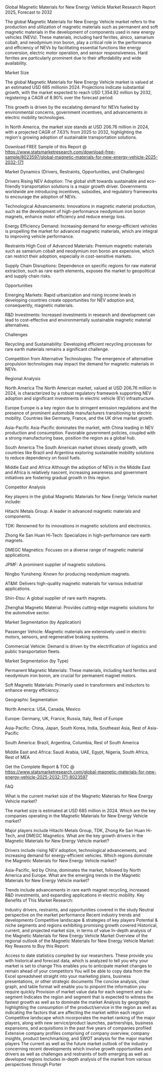 Global Magnetic Materials for New Energy Vehicle Market Research Report 2025, Forecast to 2032

The global Magnetic Materials for New Energy Vehicle market refers to the production and utilization of magnetic materials such as permanent and soft magnetic materials in the development of components used in new energy vehicles (NEVs). These materials, including hard ferrites, alnico, samarium cobalt, and neodymium iron boron, play a critical role in the performance and efficiency of NEVs by facilitating essential functions like energy conversion, electric motor operation, and sensor responsiveness. Hard ferrites are particularly prominent due to their affordability and wide availability.

Market Size

The global Magnetic Materials for New Energy Vehicle market is valued at an estimated USD 685 millionin 2024. Projections indicate substantial growth, with the market expected to reach USD 1,354.92 million by 2032, registering a CAGR of 8.90% over the forecast period.

This growth is driven by the escalating demand for NEVs fueled by environmental concerns, government incentives, and advancements in electric mobility technologies.

In North America, the market size stands at USD 206.76 million in 2024, with a projected CAGR of 7.63% from 2025 to 2032, highlighting the region's growing adoption of sustainable transportation solutions.

Download FREE Sample of this Report @ https://www.statsmarketresearch.com/download-free-sample/8023597/global-magnetic-materials-for-new-energy-vehicle-2025-2032-171


Market Dynamics (Drivers, Restraints, Opportunities, and Challenges)

Drivers
Rising NEV Adoption: The global shift towards sustainable and eco-friendly transportation solutions is a major growth driver. Governments worldwide are introducing incentives, subsidies, and regulatory frameworks to encourage the adoption of NEVs.

Technological Advancements: Innovations in magnetic material production, such as the development of high-performance neodymium iron boron magnets, enhance motor efficiency and reduce energy loss.

Energy Efficiency Demand: Increasing demand for energy-efficient vehicles is propelling the market for advanced magnetic materials, which are integral to improving vehicle performance.

Restraints
High Cost of Advanced Materials: Premium magnetic materials such as samarium cobalt and neodymium iron boron are expensive, which can restrict their adoption, especially in cost-sensitive markets.

Supply Chain Disruptions: Dependence on specific regions for raw material extraction, such as rare earth elements, exposes the market to geopolitical and supply chain risks.

Opportunities

Emerging Markets: Rapid urbanization and rising income levels in developing countries create opportunities for NEV adoption and, consequently, magnetic materials.

R&D Investments: Increased investments in research and development can lead to cost-effective and environmentally sustainable magnetic material alternatives.

Challenges

Recycling and Sustainability: Developing efficient recycling processes for rare earth materials remains a significant challenge.

Competition from Alternative Technologies: The emergence of alternative propulsion technologies may impact the demand for magnetic materials in NEVs.

Regional Analysis

North America
The North American market, valued at USD 206.76 million in 2024, is characterized by a robust regulatory framework supporting NEV adoption and significant investments in electric vehicle (EV) infrastructure.

Europe
Europe is a key region due to stringent emission regulations and the presence of prominent automobile manufacturers transitioning to electric mobility. Countries like Germany, France, and the UK drive market growth.

Asia-Pacific
Asia-Pacific dominates the market, with China leading in NEV production and consumption. Favorable government policies, coupled with a strong manufacturing base, position the region as a global hub.

South America
The South American market shows steady growth, with countries like Brazil and Argentina exploring sustainable mobility solutions to reduce dependency on fossil fuels.

Middle East and Africa
Although the adoption of NEVs in the Middle East and Africa is relatively nascent, increasing awareness and government initiatives are fostering gradual growth in this region.

Competitor Analysis

Key players in the global Magnetic Materials for New Energy Vehicle market include:

Hitachi Metals Group: A leader in advanced magnetic materials and components.

TDK: Renowned for its innovations in magnetic solutions and electronics.

Zhong Ke San Huan Hi-Tech: Specializes in high-performance rare earth magnets.

DMEGC Magnetics: Focuses on a diverse range of magnetic material applications.

JPMF: A prominent supplier of magnetic solutions.

Ningbo Yunsheng: Known for producing neodymium magnets.

AT&M: Delivers high-quality magnetic materials for various industrial applications.

Shin-Etsu: A global supplier of rare earth magnets.

Zhenghai Magnetic Material: Provides cutting-edge magnetic solutions for the automotive sector.

Market Segmentation (by Application)

Passenger Vehicle: Magnetic materials are extensively used in electric motors, sensors, and regenerative braking systems.

Commercial Vehicle: Demand is driven by the electrification of logistics and public transportation fleets.

Market Segmentation (by Type)

Permanent Magnetic Materials: These materials, including hard ferrites and neodymium iron boron, are crucial for permanent magnet motors.

Soft Magnetic Materials: Primarily used in transformers and inductors to enhance energy efficiency.

Geographic Segmentation

North America: USA, Canada, Mexico

Europe: Germany, UK, France, Russia, Italy, Rest of Europe

Asia-Pacific: China, Japan, South Korea, India, Southeast Asia, Rest of Asia-Pacific

South America: Brazil, Argentina, Columbia, Rest of South America

Middle East and Africa: Saudi Arabia, UAE, Egypt, Nigeria, South Africa, Rest of MEA

Get the Complete Report & TOC @ https://www.statsmarketresearch.com/global-magnetic-materials-for-new-energy-vehicle-2025-2032-171-8023597


FAQ

What is the current market size of the Magnetic Materials for New Energy Vehicle market?

The market size is estimated at USD 685 million in 2024.
Which are the key companies operating in the Magnetic Materials for New Energy Vehicle market?

Major players include Hitachi Metals Group, TDK, Zhong Ke San Huan Hi-Tech, and DMEGC Magnetics.
What are the key growth drivers in the Magnetic Materials for New Energy Vehicle market?

Drivers include rising NEV adoption, technological advancements, and increasing demand for energy-efficient vehicles.
Which regions dominate the Magnetic Materials for New Energy Vehicle market?

Asia-Pacific, led by China, dominates the market, followed by North America and Europe.
What are the emerging trends in the Magnetic Materials for New Energy Vehicle market?

Trends include advancements in rare earth magnet recycling, increased R&D investments, and expanding applications in electric mobility.
Key Benefits of This Market Research:

Industry drivers, restraints, and opportunities covered in the study
Neutral perspective on the market performance
Recent industry trends and developments
Competitive landscape & strategies of key players
Potential & niche segments and regions exhibiting promising growth covered
Historical, current, and projected market size, in terms of value
In-depth analysis of the Magnetic Materials for New Energy Vehicle Market
Overview of the regional outlook of the Magnetic Materials for New Energy Vehicle Market:
Key Reasons to Buy this Report:

Access to date statistics compiled by our researchers. These provide you with historical and forecast data, which is analyzed to tell you why your market is set to change
This enables you to anticipate market changes to remain ahead of your competitors
You will be able to copy data from the Excel spreadsheet straight into your marketing plans, business presentations, or other strategic documents
The concise analysis, clear graph, and table format will enable you to pinpoint the information you require quickly
Provision of market value data for each segment and sub-segment
Indicates the region and segment that is expected to witness the fastest growth as well as to dominate the market
Analysis by geography highlighting the consumption of the product/service in the region as well as indicating the factors that are affecting the market within each region
Competitive landscape which incorporates the market ranking of the major players, along with new service/product launches, partnerships, business expansions, and acquisitions in the past five years of companies profiled
Extensive company profiles comprising of company overview, company insights, product benchmarking, and SWOT analysis for the major market players
The current as well as the future market outlook of the industry concerning recent developments which involve growth opportunities and drivers as well as challenges and restraints of both emerging as well as developed regions
Includes in-depth analysis of the market from various perspectives through Porter

